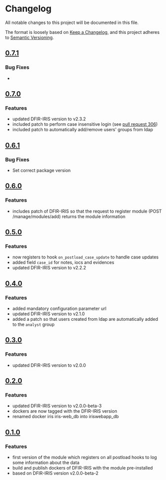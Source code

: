 # Changelog

All notable changes to this project will be documented in this file.

The format is loosely based on [Keep a Changelog](https://keepachangelog.com/en/1.1.0/),
and this project adheres to [Semantic Versioning](https://semver.org/spec/v2.0.0.html).


## [0.7.1](https://github.com/airbus-cyber/iris-httpsend-module/compare/0.7.0...0.7.1)
### Bug Fixes
* 

## [0.7.0](https://github.com/airbus-cyber/iris-httpsend-module/compare/0.6.1...0.7.0)
### Features
* updated DFIR-IRIS version to v2.3.2
* included patch to perform case insensitive login (see [pull request 306](https://github.com/dfir-iris/iris-web/pull/306))
* included patch to automatically add/remove users' groups from ldap


## [0.6.1](https://github.com/airbus-cyber/iris-httpsend-module/compare/0.6.0...0.6.1)
### Bug Fixes
* Set correct package version


## [0.6.0](https://github.com/airbus-cyber/iris-httpsend-module/compare/0.5.0...0.6.0)
### Features
* includes patch of DFIR-IRIS so that the request to register module (POST /manage/modules/add) returns the module information


## [0.5.0](https://github.com/airbus-cyber/iris-httpsend-module/compare/0.4.0...0.5.0)
### Features
* now registers to hook `on_postload_case_update` to handle case updates
* added field `case_id` for notes, iocs and evidences
* updated DFIR-IRIS version to v2.2.2


## [0.4.0](https://github.com/airbus-cyber/iris-httpsend-module/compare/0.3.0...0.4.0)
### Features
* added mandatory configuration parameter url
* updated DFIR-IRIS version to v2.1.0
* added a patch so that users created from ldap are automatically added to the `analyst` group


## [0.3.0](https://github.com/airbus-cyber/iris-httpsend-module/compare/0.2.0...0.3.0)
### Features
* updated DFIR-IRIS version to v2.0.0


## [0.2.0](https://github.com/airbus-cyber/iris-httpsend-module/compare/0.1.0...0.2.0)
### Features
* updated DFIR-IRIS version to v2.0.0-beta-3
* dockers are now tagged with the DFIR-IRIS version
* renamed docker iris iris-web_db into iriswebapp_db


## [0.1.0](https://github.com/airbus-cyber/iris-httpsend-module/commits/0.1.0)
### Features
* first version of the module which registers on all postload hooks to log some information about the data
* build and publish dockers of DFIR-IRIS with the module pre-installed
* based on DFIR-IRIS version v2.0.0-beta-2

